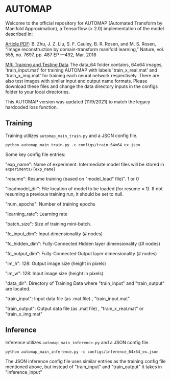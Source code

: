 # AUTOMAP

Welcome to the official repository for AUTOMAP (Automated Transform by Manifold Approximation), a Tensorflow (> 2.0) implementation of the model described in:

[Article PDF](http://martinos.org/lfi/pdf/AUTOMAP_Nature_2018.pdf): B. Zhu, J. Z. Liu, S. F. Cauley, B. R. Rosen, and M. S. Rosen, “Image reconstruction by domain-transform manifold learning,” Nature, vol. 555, no. 7697, pp. 487 EP ––492, Mar. 2018


[MRI Training and Testing Data](https://www.dropbox.com/sh/fy5gnn6t1c6qgl2/AAAqIBMIaAlr4ZKLby-9u4QSa?dl=1) The data_64 folder contains, 64x64 images, 'train_input.mat' for training AUTOMAP with labels 'train_x_real.mat' and 'train_x_img.mat' for training each neural network respectively. There are also test images with similar input and output name formats. Please download these files and change the data directory inputs in the configs folder to your local directories. 

This AUTOMAP version was updated (11/9/2021) to match the legacy hardcoded loss function.

## Training

Training utilizes `automap_main_train.py` and a JSON config file.

```
python automap_main_train.py -c configs/train_64x64_ex.json
```

Some key config file entries:

"exp_name": Name of experiment. Intermediate model files will be stored in `experiments/{exp_name}`

"resume": Resume training (based on "model_load" file)". 1 or 0

"loadmodel_dir": File location of model to be loaded (for resume = 1). If not resuming a previous training run, it should be set to null.

"num_epochs": Number of training epochs

"learning_rate": Learning rate

"batch_size": Size of training mini-batch.

"fc_input_dim": Input dimensionality (# nodes)

"fc_hidden_dim": Fully-Connected Hidden layer dimensionality ((# nodes)

"fc_output_dim": Fully-Connected Output layer dimensionality (# nodes)

"im_h": 128: Output image size (height in pixels)

"im_w": 128: Input image size (height in pixels)

"data_dir": Directory of Training Data where "train_input" and "train_output" are located.

"train_input": Input data file (as .mat file) , "train_input.mat"

"train_output": Output data file (as .mat file) , "train_x_real.mat" or "train_x_img.mat"


## Inference

Inference utilizes `automap_main_inference.py` and a JSON config file.

```
python automap_main_inference.py -c configs/inference_64x64_ex.json
```

The JSON inference config file uses similar entries as the training config file mentioned above, but instead of "train_input" and "train_output" it takes in "inference_input"
